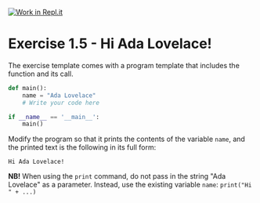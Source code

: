 [![Work in Repl.it](https://classroom.github.com/assets/work-in-replit-14baed9a392b3a25080506f3b7b6d57f295ec2978f6f33ec97e36a161684cbe9.svg)](https://classroom.github.com/online_ide?assignment_repo_id=3030446&assignment_repo_type=AssignmentRepo)
# Exercise 1.5 - Hi Ada Lovelace!

The exercise template comes with a program template that includes the function and its call.

```python
def main():
    name = "Ada Lovelace"
    # Write your code here

if __name__ == '__main__':
    main()
```

Modify the program so that it prints the contents of the variable `name`, and the printed text is the following in its full form:

```plaintext
Hi Ada Lovelace!
```

**NB!** When using the `print` command, do not pass in the string "Ada Lovelace" as a parameter. Instead, use the existing variable `name`: `print("Hi " + ...)`
